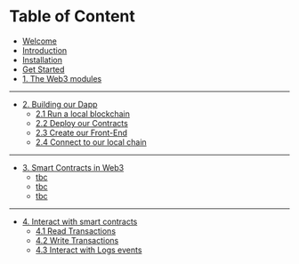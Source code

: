 <!-- docs/_sidebar.md -->

# Table of Content

* [Welcome](/)
* [Introduction](/pages/intro.md)
* [Installation](/pages/installation.md)
* [Get Started](/pages/get_started.md)
* [1. The Web3 modules](/pages/modules.md)
-----
* [2. Building our Dapp](/pages/truffle.md)
    * [2.1 Run a local blockchain](/pages/2-2-Run-Local-Chain.md)
    * [2.2 Deploy our Contracts](/pages/deploy-contracts.md)
    * [2.3 Create our Front-End](/pages/2-3-Build-Front-End.md)
    * [2.4 Connect to our local chain](/pages/connect.md)
-----
* [3. Smart Contracts in Web3](/pages/contract.md)
    * [tbc](#)
    * [tbc](#)
    * [tbc](#)

-----
* [4. Interact with smart contracts](/pages/interact-contracts.md)
    * [4.1 Read Transactions](/pages/read-tx.md)
    * [4.2 Write Transactions](/pages/write-tx.md)
    * [4.3 Interact with Logs events]()